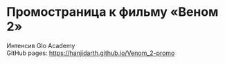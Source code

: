 # Промостраница к фильму «Веном 2»

Интенсив Glo Academy  
GitHub pages: https://hanjidarth.github.io/Venom_2-promo
